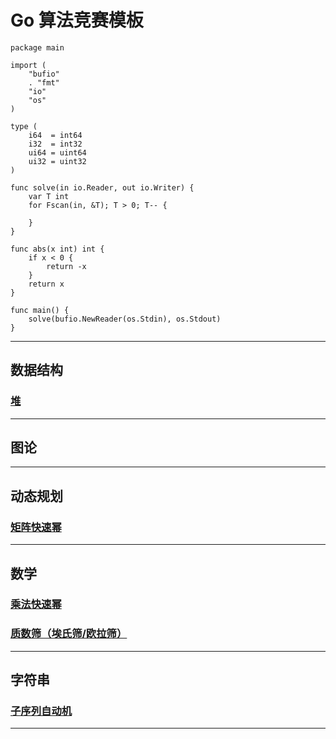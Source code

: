 # Go 算法竞赛模板

```
package main

import (
	"bufio"
	. "fmt"
	"io"
	"os"
)

type (
	i64  = int64
	i32  = int32
	ui64 = uint64
	ui32 = uint32
)

func solve(in io.Reader, out io.Writer) {
	var T int
	for Fscan(in, &T); T > 0; T-- {
		
	}
}

func abs(x int) int {
	if x < 0 {
		return -x
	}
	return x
}

func main() {
	solve(bufio.NewReader(os.Stdin), os.Stdout)
}

```

---


## 数据结构

### [堆](Go/Heap.md)


---

## 图论


---
## 动态规划
### [矩阵快速幂](Go/Matrix_Fast_Power.md)

---

## 数学

### [乘法快速幂](Go/Fast_Power.md)

### [质数筛（埃氏筛/欧拉筛）](Go/isprime.md)

---

## 字符串

### [子序列自动机](Go/Subsequence_Automaton.md)

---
